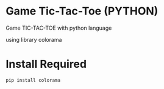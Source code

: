# Game Tic-Tac-Toe (PYTHON)
Game TIC-TAC-TOE with python language

using library colorama

# Install Required
``` pip install colorama ```
